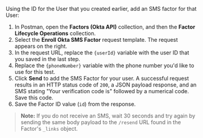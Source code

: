 Using the ID for the User that you created earlier, add an SMS factor for that User:

1. In Postman, open the **Factors (Okta API)** collection, and then the **Factor Lifecycle Operations** collection.
2. Select the **Enroll Okta SMS Factor** request template. The request appears on the right.
3. In the request URL, replace the `{userId}` variable with the user ID that you saved in the <GuideLink link="../create-test-user">last step</GuideLink>.
4. Replace the `{phoneNumber}` variable with the phone number you'd like to use for this test.
4. Click **Send** to add the SMS Factor for your user. A successful request results in an HTTP status code of `200`, a JSON payload response, and an SMS stating "Your verification code is" followed by a numerical code. Save this code.
5. Save the Factor ID value (`id`) from the response.

> **Note:** If you do not receive an SMS, wait 30 seconds and try again by sending the same body payload to the `/resend` URL found in the Factor's `_links` object.
